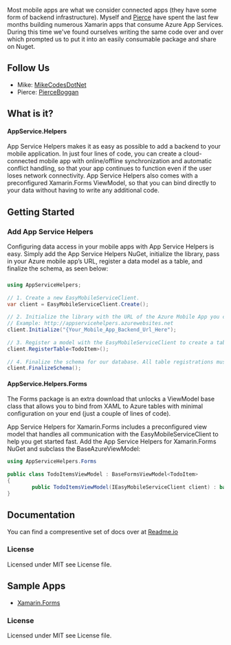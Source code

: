  Most mobile apps are what we consider connected apps (they have some form of backend infrastructure). Myself and [Pierce](https://github.com/pierceboggan) have spent the last few months building numerous Xamarin apps that consume Azure App Services. During this time we've found ourselves writing the same code over and over which prompted us to put it into an easily consumable package and share on Nuget. 

## Follow Us 

* Mike: [MikeCodesDotNet](https://twitter.com/mikecodesdotnet)
* Pierce: [PierceBoggan](https://twitter.com/pierceboggan)

## What is it? 

#### AppService.Helpers
App Service Helpers makes it as easy as possible to add a backend to your mobile application. In just four lines of code, you can create a cloud-connected mobile app with online/offline synchronization and automatic conflict handling, so that your app continues to function even if the user loses network connectivity. App Service Helpers also comes with a preconfigured Xamarin.Forms ViewModel, so that you can bind directly to your data without having to write any additional code.

## Getting Started
### Add App Service Helpers
Configuring data access in your mobile apps with App Service Helpers is easy. Simply add the App Service Helpers NuGet, initialize the library, pass in your Azure mobile app’s URL, register a data model as a table, and finalize the schema, as seen below:
###
```c#
using AppServiceHelpers;
 
// 1. Create a new EasyMobileServiceClient.
var client = EasyMobileServiceClient.Create();
 
// 2. Initialize the library with the URL of the Azure Mobile App you created in Step #1.
// Example: http://appservicehelpers.azurewebsites.net
client.Initialize("{Your_Mobile_App_Backend_Url_Here");
 
// 3. Register a model with the EasyMobileServiceClient to create a table.
client.RegisterTable<TodoItem>();
 
// 4. Finalize the schema for our database. All table registrations must be done before this step.
client.FinalizeSchema();
```
#### AppService.Helpers.Forms
The Forms package is an extra download that unlocks a ViewModel base class that allows you to bind from XAML to Azure tables with minimal configuration on your end (just a couple of lines of code). 

App Service Helpers for Xamarin.Forms includes a preconfigured view model that handles all communication with the EasyMobileServiceClient to help you get started fast. Add the App Service Helpers for Xamarin.Forms NuGet and subclass the BaseAzureViewModel:

```c#
using AppServiceHelpers.Forms
 
public class TodoItemsViewModel : BaseFormsViewModel<TodoItem>
{
        public TodoItemsViewModel(IEasyMobileServiceClient client) : base (client) { }
}
```
## Documentation
You can find a compresentive set of docs over at [Readme.io](https://ashlibrary.readme.io/docs)

### License
Licensed under MIT see License file.
## Sample Apps

* [Xamarin.Forms](https://github.com/MikeCodesDotNet/Azure.Mobile/tree/forms-sample/Samples/Xamarin.Forms)

### License
Licensed under MIT see License file.
